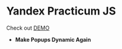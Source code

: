 
# Yandex Practicum JS
Check out [DEMO](https://isaaknazar.github.io/ya-practicum-js/)
* **Make Popups Dynamic Again**
